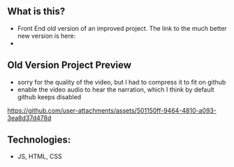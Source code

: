 ## What is this?
* Front End old version of an improved project. The link to the much better new version is here:
* 

## Old Version Project Preview
* sorry for the quality of the video, but I had to compress it to fit on github
* enable the video audio to hear the narration, which I think by default github keeps disabled

https://github.com/user-attachments/assets/501150ff-9464-4810-a093-3ea8d37d478d

## Technologies:
* JS, HTML, CSS
